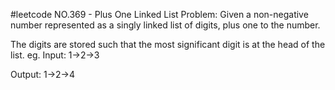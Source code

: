 #leetcode NO.369 - Plus One Linked List
Problem:
Given a non-negative number represented as a singly linked list of digits, plus one to the number.

The digits are stored such that the most significant digit is at the head of the list.
eg.
Input:
1->2->3

Output:
1->2->4

